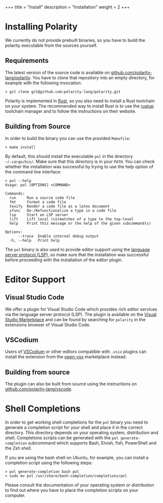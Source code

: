 +++
title = "Install"
description = "Installation"
weight = 2
+++

# Installing Polarity

We currently do not provide prebuilt binaries, so you have to build the polarity executable from the sources yourself.

## Requirements

The latest version of the source code is available on [github.com/polarity-lang/polarity](https://github.com/polarity-lang/polarity).
You have to clone that repository into an empty directory, for example with the following invocation:

```console
> git clone git@github.com:polarity-lang/polarity.git
```

Polarity is implemented in [Rust](https://www.rust-lang.org), so you also need to install a Rust toolchain on your system.
The recommended way to install Rust is to use the [rustup](https://rustup.rs) toolchain manager and to follow the instructions on their website.

## Building from Source

In order to build the binary you can use the provided `Makefile`:

```console
> make install
```

By default, this should install the executable `pol` in the directory `~/.cargo/bin/`.
Make sure that this directory is in your `PATH`.
You can check whether the installation was successful by trying to use the help option of the command line interface:

```console
> pol --help
Usage: pol [OPTIONS] <COMMAND>

Commands:
  run     Run a source code file
  fmt     Format a code file
  texify  Render a code file as a latex document
  xfunc   De-/Refunctionalize a type in a code file
  lsp     Start an LSP server
  lift    Lift local (co)matches of a type to the top-level
  help    Print this message or the help of the given subcommand(s)

Options:
      --trace  Enable internal debug output
  -h, --help   Print help
```

The `pol` binary is also used to provide editor support using the [language server protocol (LSP)](https://microsoft.github.io/language-server-protocol/), so make sure that the installation was successful before proceeding with the installation of the editor plugin.

# Editor Support

## Visual Studio Code
We offer a plugin for Visual Studio Code which provides rich editor services via the language server protocol (LSP).
The plugin is available on the [Visual Studio Marketplace](https://marketplace.visualstudio.com/items?itemName=polarity-lang.polarity) and can be found by searching for `polarity` in the extensions browser of Visual Studio Code.

## VSCodium

Users of [VSCodium](https://vscodium.com/) or other editors compatible with `.vsix` plugins can install the extension from the [open-vsx](https://open-vsx.org/extension/polarity-lang/polarity) marketplace instead.

## Building from source

The plugin can also be built from source using the instructions on [github.com/polarity-lang/vscode](https://github.com/polarity-lang/vscode).

# Shell Completions

In order to get working shell completions for the `pol` binary you need to generate a completion script for your shell and place it in the correct directory.
This directory depends on your operating system, distribution and shell.
Completions scripts can be generated with the `pol generate-completion` subcommand which supports Bash, Elvish, fish, PowerShell and the Zsh shell.

If you are using the bash shell on Ubuntu, for example, you can install a completion script using the following steps:

```
> pol generate-completion bash pol
> sudo mv pol /usr/share/bash-completion/completions/pol
```

Please consult the documentation of your operating system or distribution to find out where you have to place the completion scripts on your computer.
